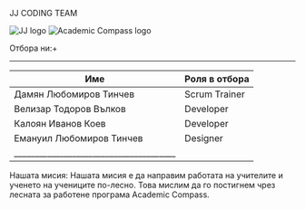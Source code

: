  JJ CODING TEAM   

 ![JJ logo](./jjdesign/CodingTeam.png)                            ![Academic Compass logo](./jjdesign/S.pg)


Отбора ни:+
________________________________________
|Име                      |Роля в отбора|
|-------------------------|-------------|
| Дамян Любомиров Тинчев  |Scrum Trainer|
| Велизар Тодоров Вълков  |  Developer  |
| Калоян Иванов Коев      |  Developer  | 
| Емануил Любомиров Тинчев|  Designer   | 
|_______________________________________|

Нашата мисия:
Нашата мисия е да направим работата на учителите и ученето на учениците по-лесно.
Това мислим да го постигнем чрез лесната за работене програма Academic Compass.

